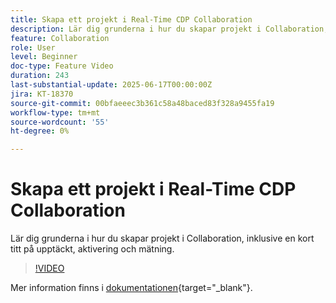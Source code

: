 ```yaml
---
title: Skapa ett projekt i Real-Time CDP Collaboration
description: Lär dig grunderna i hur du skapar projekt i Collaboration, inklusive en kort titt på upptäckt, aktivering och mätning.
feature: Collaboration
role: User
level: Beginner
doc-type: Feature Video
duration: 243
last-substantial-update: 2025-06-17T00:00:00Z
jira: KT-18370
source-git-commit: 00bfaeeec3b361c58a48baced83f328a9455fa19
workflow-type: tm+mt
source-wordcount: '55'
ht-degree: 0%

---
```



# Skapa ett projekt i Real-Time CDP Collaboration

Lär dig grunderna i hur du skapar projekt i Collaboration, inklusive en kort titt på upptäckt, aktivering och mätning.

>[!VIDEO](https://video.tv.adobe.com/v/3464038/?learn=on&enablevpops&captions=swe)

Mer information finns i [dokumentationen](https://experienceleague.adobe.com/sv/docs/real-time-cdp-collaboration/using/collaborate/manage-projects){target="_blank"}.
